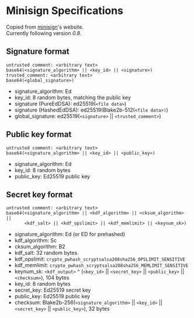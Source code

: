 # Minisign Specifications

Copied from [minisign](https://jedisct1.github.io/minisign/)'s website.  
Currently following version *0.8*.

## Signature format

```
untrusted comment: <arbitrary text>
base64(<signature_algorithm> || <key_id> || <signature>)
trusted_comment: <arbitrary text>
base64(<global_signature>)
```

* signature\_algorithm: Ed
* key\_id: 8 random bytes, matching the public key
* signature (PureEdDSA): ed25519(`<file data>`)
* signature (HashedEdDSA): ed25519(Blake2b-512(`<file data>)`)
* global\_signature: ed25519(`<signature>` || `<trusted_comment>`)

## Public key format

```
untrusted comment: <arbitrary text>
base64(<signature_algorithm> || <key_id> || <public_key>)
```

* signature\_algorithm: Ed
* key\_id: 8 random bytes
* public\_key: Ed25519 public key

## Secret key format

```
untrusted comment: <arbitrary text>
base64(<signature_algorithm> || <kdf_algorithm> || <cksum_algorithm> ||
       <kdf_salt> || <kdf_opslimit> || <kdf_memlimit> || <keynum_sk>)
```

* signature\_algorithm: Ed (or ED for prehashed)
* kdf\_algorithm: Sc
* cksum\_algorithm: B2
* kdf\_salt: 32 random bytes
* kdf\_opslimit: `crypto_pwhash_scryptsalsa208sha256_OPSLIMIT_SENSITIVE`
* kdf\_memlimit: `crypto_pwhash_scryptsalsa208sha256_MEMLIMIT_SENSITIVE`
* keynum\_sk: `<kdf_output>` ^ (`<key_id>` || `<secret_key>` || `<public_key>` || `<checksum>`), 104 bytes
* key\_id: 8 random bytes
* secret\_key: Ed25519 secret key
* public\_key: Ed25519 public key
* checksum: Blake2b-256(`<signature_algorithm>` || `<key_id>` || `<secret_key>` || `<public_key>`), 32 bytes


